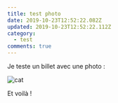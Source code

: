 ```yaml
---
title: test photo
date: 2019-10-23T12:52:22.082Z
updated: 2019-10-23T12:52:22.112Z
category:
  - test
comments: true
---
```

Je teste un billet avec une photo :

![cat](/images/grey-cat.jpg "grey cat")

Et voilà !
